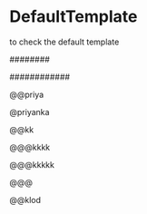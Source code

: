 # DefaultTemplate
to check the default template

########


############

@@priya

@priyanka

@@kk

@@@kkkk



@@@kkkkk


@@@

@@klod